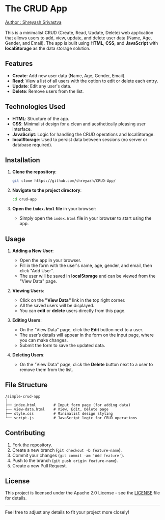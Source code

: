 # The CRUD App
[Author : Shreyash Srivastva](https://www.github.com/shreyazh)<br><br>
This is a minimalist CRUD (Create, Read, Update, Delete) web application that allows users to add, view, update, and delete user data (Name, Age, Gender, and Email). The app is built using **HTML**, **CSS**, and **JavaScript** with **localStorage** as the data storage solution.

## Features
- **Create**: Add new user data (Name, Age, Gender, Email).
- **Read**: View a list of all users with the option to edit or delete each entry.
- **Update**: Edit any user's data.
- **Delete**: Remove users from the list.

## Technologies Used
- **HTML**: Structure of the app.
- **CSS**: Minimalist design for a clean and aesthetically pleasing user interface.
- **JavaScript**: Logic for handling the CRUD operations and localStorage.
- **localStorage**: Used to persist data between sessions (no server or database required).

## Installation

1. **Clone the repository**:
   ```bash
   git clone https://github.com/shreyazh/CRUD-App/
   ```

2. **Navigate to the project directory**:
   ```bash
   cd crud-app
   ```

3. **Open the `index.html` file** in your browser:
   - Simply open the `index.html` file in your browser to start using the app.

## Usage

1. **Adding a New User**:
   - Open the app in your browser.
   - Fill in the form with the user's name, age, gender, and email, then click "Add User".
   - The user will be saved in **localStorage** and can be viewed from the "View Data" page.

2. **Viewing Users**:
   - Click on the **"View Data"** link in the top right corner.
   - All the saved users will be displayed.
   - You can **edit** or **delete** users directly from this page.

3. **Editing Users**:
   - On the "View Data" page, click the **Edit** button next to a user.
   - The user’s details will appear in the form on the input page, where you can make changes.
   - Submit the form to save the updated data.

4. **Deleting Users**:
   - On the "View Data" page, click the **Delete** button next to a user to remove them from the list.

## File Structure

```
/simple-crud-app
│
├── index.html        # Input form page (for adding data)
├── view-data.html    # View, Edit, Delete page
├── style.css         # Minimalist design styling
└── script.js         # JavaScript logic for CRUD operations
```

## Contributing

1. Fork the repository.
2. Create a new branch (`git checkout -b feature-name`).
3. Commit your changes (`git commit -am 'Add feature'`).
4. Push to the branch (`git push origin feature-name`).
5. Create a new Pull Request.

## License

This project is licensed under the Apache 2.0 License - see the [LICENSE](https://github.com/shreyazh/CRUD-App/blob/main/LICENSE) file for details.

---

Feel free to adjust any details to fit your project more closely!
